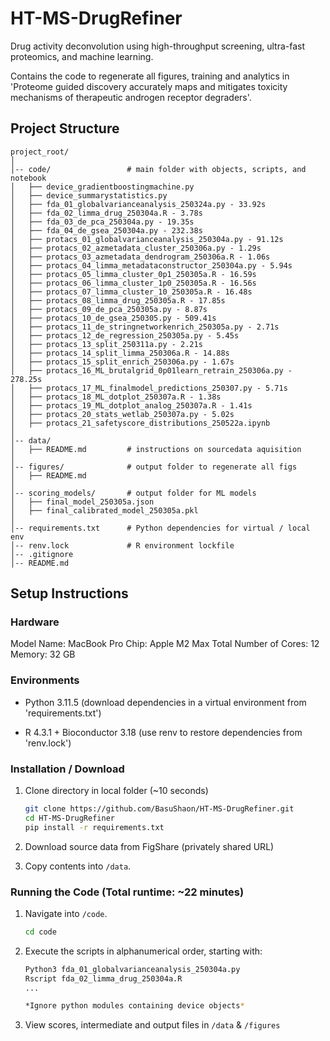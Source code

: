 # HT-MS-DrugRefiner

Drug activity deconvolution using high-throughput screening, ultra-fast proteomics, and machine learning. 

Contains the code to regenerate all figures, training and analytics in 'Proteome guided discovery accurately maps and mitigates toxicity mechanisms of therapeutic androgen receptor degraders'.

## Project Structure 

```
project_root/      
│     
│-- code/                 # main folder with objects, scripts, and notebook
│   ├── device_gradientboostingmachine.py 
│   ├── device_summarystatistics.py    
│   ├── fda_01_globalvarianceanalysis_250324a.py - 33.92s
│   ├── fda_02_limma_drug_250304a.R - 3.78s  
│   ├── fda_03_de_pca_250304a.py - 19.35s 
│   ├── fda_04_de_gsea_250304a.py - 232.38s 
│   ├── protacs_01_globalvarianceanalysis_250304a.py - 91.12s
│   ├── protacs_02_azmetadata_cluster_250306a.py - 1.29s
│   ├── protacs_03_azmetadata_dendrogram_250306a.R - 1.06s
│   ├── protacs_04_limma_metadataconstructor_250304a.py - 5.94s
│   ├── protacs_05_limma_cluster_0p1_250305a.R - 16.59s
│   ├── protacs_06_limma_cluster_1p0_250305a.R - 16.56s
│   ├── protacs_07_limma_cluster_10_250305a.R - 16.48s
│   ├── protacs_08_limma_drug_250305a.R - 17.85s
│   ├── protacs_09_de_pca_250305a.py - 8.87s
│   ├── protacs_10_de_gsea_250305.py - 509.41s 
│   ├── protacs_11_de_stringnetworkenrich_250305a.py - 2.71s
│   ├── protacs_12_de_regression_250305a.py - 5.45s 
│   ├── protacs_13_split_250311a.py - 2.21s
│   ├── protacs_14_split_limma_250306a.R - 14.88s 
│   ├── protacs_15_split_enrich_250306a.py - 1.67s
│   ├── protacs_16_ML_brutalgrid_0p01learn_retrain_250306a.py - 278.25s
│   ├── protacs_17_ML_finalmodel_predictions_250307.py - 5.71s
│   ├── protacs_18_ML_dotplot_250307a.R - 1.38s
│   ├── protacs_19_ML_dotplot_analog_250307a.R - 1.41s
│   ├── protacs_20_stats_wetlab_250307a.py - 5.02s
│   ├── protacs_21_safetyscore_distributions_250522a.ipynb
│ 
│-- data/             
│   ├── README.md         # instructions on sourcedata aquisition
│
│-- figures/              # output folder to regenerate all figs
│   ├── README.md           
│ 
│-- scoring_models/       # output folder for ML models    
│   ├── final_model_250305a.json
│   ├── final_calibrated_model_250305a.pkl
│
│-- requirements.txt      # Python dependencies for virtual / local env
│-- renv.lock             # R environment lockfile
│-- .gitignore  
│-- README.md  

```
## Setup Instructions

### Hardware

  Model Name:	MacBook Pro
  Chip:	Apple M2 Max
  Total Number of Cores:	12 
  Memory:	32 GB

### Environments

- Python 3.11.5 (download dependencies in a virtual environment from 'requirements.txt') 

- R 4.3.1 + Bioconductor 3.18 (use renv to restore dependencies from 'renv.lock')

### Installation / Download 

1. Clone directory in local folder (~10 seconds)

   ```sh
   git clone https://github.com/BasuShaon/HT-MS-DrugRefiner.git
   cd HT-MS-DrugRefiner
   pip install -r requirements.txt

2. Download source data from FigShare (privately shared URL) 

3. Copy contents into `/data`.

### Running the Code (Total runtime: ~22 minutes)

1. Navigate into `/code`. 

   ```sh
   cd code

2. Execute the scripts in alphanumerical order, starting with:

   ```sh
   Python3 fda_01_globalvarianceanalysis_250304a.py 
   Rscript fda_02_limma_drug_250304a.R
   ...

   *Ignore python modules containing device objects*

3. View scores, intermediate and output files in `/data` & `/figures`
